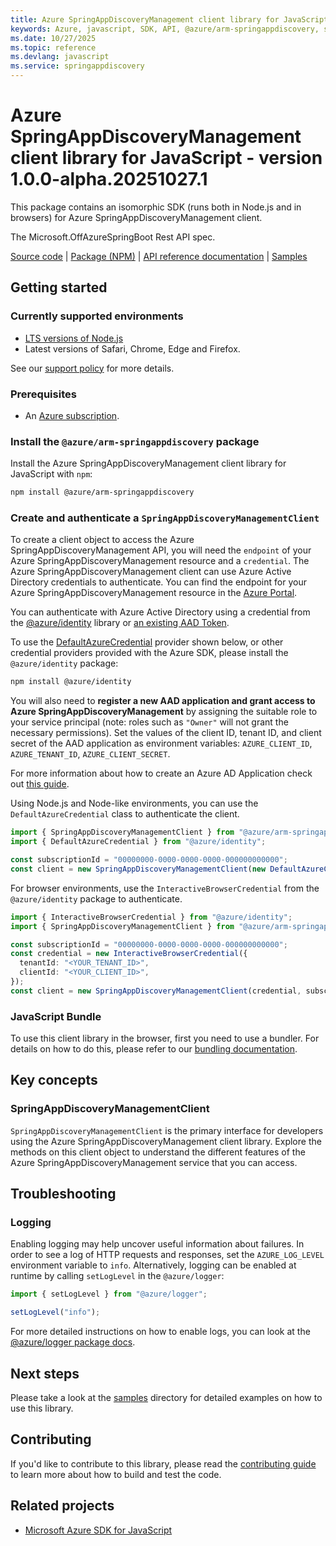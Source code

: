 ```yaml
---
title: Azure SpringAppDiscoveryManagement client library for JavaScript
keywords: Azure, javascript, SDK, API, @azure/arm-springappdiscovery, springappdiscovery
ms.date: 10/27/2025
ms.topic: reference
ms.devlang: javascript
ms.service: springappdiscovery
---
```

# Azure SpringAppDiscoveryManagement client library for JavaScript - version 1.0.0-alpha.20251027.1 


This package contains an isomorphic SDK (runs both in Node.js and in browsers) for Azure SpringAppDiscoveryManagement client.

The Microsoft.OffAzureSpringBoot Rest API spec.

[Source code](https://github.com/Azure/azure-sdk-for-js/tree/main/sdk/springappdiscovery/arm-springappdiscovery) |
[Package (NPM)](https://www.npmjs.com/package/@azure/arm-springappdiscovery) |
[API reference documentation](https://learn.microsoft.com/javascript/api/@azure/arm-springappdiscovery?view=azure-node-preview) |
[Samples](https://github.com/Azure-Samples/azure-samples-js-management)

## Getting started

### Currently supported environments

- [LTS versions of Node.js](https://github.com/nodejs/release#release-schedule)
- Latest versions of Safari, Chrome, Edge and Firefox.

See our [support policy](https://github.com/Azure/azure-sdk-for-js/blob/main/SUPPORT.md) for more details.

### Prerequisites

- An [Azure subscription][azure_sub].

### Install the `@azure/arm-springappdiscovery` package

Install the Azure SpringAppDiscoveryManagement client library for JavaScript with `npm`:

```bash
npm install @azure/arm-springappdiscovery
```

### Create and authenticate a `SpringAppDiscoveryManagementClient`

To create a client object to access the Azure SpringAppDiscoveryManagement API, you will need the `endpoint` of your Azure SpringAppDiscoveryManagement resource and a `credential`. The Azure SpringAppDiscoveryManagement client can use Azure Active Directory credentials to authenticate.
You can find the endpoint for your Azure SpringAppDiscoveryManagement resource in the [Azure Portal][azure_portal].

You can authenticate with Azure Active Directory using a credential from the [@azure/identity][azure_identity] library or [an existing AAD Token](https://github.com/Azure/azure-sdk-for-js/blob/master/sdk/identity/identity/samples/AzureIdentityExamples.md#authenticating-with-a-pre-fetched-access-token).

To use the [DefaultAzureCredential][defaultazurecredential] provider shown below, or other credential providers provided with the Azure SDK, please install the `@azure/identity` package:

```bash
npm install @azure/identity
```

You will also need to **register a new AAD application and grant access to Azure SpringAppDiscoveryManagement** by assigning the suitable role to your service principal (note: roles such as `"Owner"` will not grant the necessary permissions).
Set the values of the client ID, tenant ID, and client secret of the AAD application as environment variables: `AZURE_CLIENT_ID`, `AZURE_TENANT_ID`, `AZURE_CLIENT_SECRET`.

For more information about how to create an Azure AD Application check out [this guide](https://learn.microsoft.com/azure/active-directory/develop/howto-create-service-principal-portal).

Using Node.js and Node-like environments, you can use the `DefaultAzureCredential` class to authenticate the client.
 
```ts snippet:ReadmeSampleCreateClient_Node
import { SpringAppDiscoveryManagementClient } from "@azure/arm-springappdiscovery";
import { DefaultAzureCredential } from "@azure/identity";

const subscriptionId = "00000000-0000-0000-0000-000000000000";
const client = new SpringAppDiscoveryManagementClient(new DefaultAzureCredential(), subscriptionId);
```
 
For browser environments, use the `InteractiveBrowserCredential` from the `@azure/identity` package to authenticate.
 
```ts snippet:ReadmeSampleCreateClient_Browser
import { InteractiveBrowserCredential } from "@azure/identity";
import { SpringAppDiscoveryManagementClient } from "@azure/arm-springappdiscovery";

const subscriptionId = "00000000-0000-0000-0000-000000000000";
const credential = new InteractiveBrowserCredential({
  tenantId: "<YOUR_TENANT_ID>",
  clientId: "<YOUR_CLIENT_ID>",
});
const client = new SpringAppDiscoveryManagementClient(credential, subscriptionId);
```

### JavaScript Bundle

To use this client library in the browser, first you need to use a bundler. For details on how to do this, please refer to our [bundling documentation](https://aka.ms/AzureSDKBundling).

## Key concepts

### SpringAppDiscoveryManagementClient

`SpringAppDiscoveryManagementClient` is the primary interface for developers using the Azure SpringAppDiscoveryManagement client library. Explore the methods on this client object to understand the different features of the Azure SpringAppDiscoveryManagement service that you can access.

## Troubleshooting

### Logging

Enabling logging may help uncover useful information about failures. In order to see a log of HTTP requests and responses, set the `AZURE_LOG_LEVEL` environment variable to `info`. Alternatively, logging can be enabled at runtime by calling `setLogLevel` in the `@azure/logger`:

```ts snippet:SetLogLevel
import { setLogLevel } from "@azure/logger";

setLogLevel("info");
```

For more detailed instructions on how to enable logs, you can look at the [@azure/logger package docs](https://github.com/Azure/azure-sdk-for-js/tree/main/sdk/core/logger).

## Next steps

Please take a look at the [samples](https://github.com/Azure-Samples/azure-samples-js-management) directory for detailed examples on how to use this library.

## Contributing

If you'd like to contribute to this library, please read the [contributing guide](https://github.com/Azure/azure-sdk-for-js/blob/main/CONTRIBUTING.md) to learn more about how to build and test the code.

## Related projects

- [Microsoft Azure SDK for JavaScript](https://github.com/Azure/azure-sdk-for-js)



[azure_cli]: https://learn.microsoft.com/cli/azure
[azure_sub]: https://azure.microsoft.com/free/
[azure_sub]: https://azure.microsoft.com/free/
[azure_portal]: https://portal.azure.com
[azure_identity]: https://github.com/Azure/azure-sdk-for-js/tree/main/sdk/identity/identity
[defaultazurecredential]: https://github.com/Azure/azure-sdk-for-js/tree/main/sdk/identity/identity#defaultazurecredential

